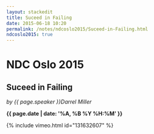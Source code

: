 ```yaml
---
layout: stackedit
title: Suceed in Failing
date: 2015-06-18 10:20
permalink: /notes/ndcoslo2015/Suceed-in-Failing.html
ndcoslo2015: true
---
```


# NDC Oslo 2015

## Suceed in Failing
*by {{ page.speaker }}Darrel Miller*

**{{ page.date | date: '%A, %B %Y %H:%M' }}**

{% include vimeo.html id="131632607" %}